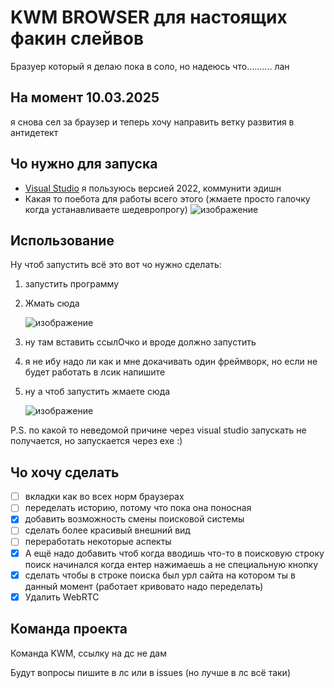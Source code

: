 # KWM BROWSER для настоящих факин слейвов
Бразуер который я делаю пока в соло, но надеюсь что.......... лан

## На момент 10.03.2025
я снова сел за браузер и теперь хочу направить ветку развития в антидетект



## Чо нужно для запуска
- [Visual Studio](https://www.gatsbyjs.com/](https://visualstudio.microsoft.com/ru/vs/community/)) я пользуюсь версией 2022, коммунити эдишн
- Какая то поебота для работы всего этого (жмаете просто галочку когда устанавливаете шедевропрогу)
  ![изображение](https://github.com/Villygrimm/KWM_BROWSER/assets/78722395/d8aadda7-d10a-4fe9-9580-1cc0f95790f2)


## Использование
Ну чтоб запустить всё это вот чо нужно сделать:
1) запустить программу
2) Жмать сюда

   ![изображение](https://github.com/Villygrimm/KWM_BROWSER/assets/78722395/6dbb2708-dce1-41a3-aef3-1f6cf07976c6)
3) ну там вставить ссылОчко и вроде должно запустить
4) я не ибу надо ли как и мне докачивать один фреймворк, но если не будет работать в лсик напишите
5) ну а чтоб запустить жмаете сюда

   ![изображение](https://github.com/Villygrimm/KWM_BROWSER/assets/78722395/8750a2a5-c6e8-4c45-9ec4-c72a81ffdd9a)

P.S. по какой то неведомой причине через visual studio запускать не получается, но запускается через exe :) 




## Чо хочу сделать
- [ ] вкладки как во всех норм браузерах 
- [ ] переделать историю, потому что пока она поносная
- [x] добавить возможность смены поисковой системы
- [ ] сделать более красивый внешний вид
- [ ] переработать некоторые аспекты
- [x] А ещё надо добавить чтоб когда вводишь что-то в поисковую строку поиск начинался когда ентер нажимаешь а не специальную кнопку 
- [x] сделать чтобы в строке поиска был урл сайта на котором ты в данный момент (работает кривовато надо переделать)
- [x] Удалить WebRTC

## Команда проекта
Команда KWM, ссылку на дс не дам

Будут вопросы пишите в лс или в issues (но лучше в лс всё таки)
